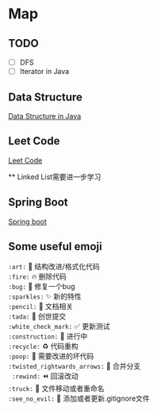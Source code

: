 # Map


## TODO
- [ ] DFS
- [ ] Iterator in Java

## Data Structure
[Data Structure in Java][JavaDataStructure]

## Leet Code
[Leet Code][LeetCode]

** Linked List需要进一步学习

## Spring Boot
[Spring boot][SpringBoot]







[JavaDataStructure]: ./datastructure/java_datastructure/README.md "数据结构java版本"
[LeetCode]: ./leetcode/README.md "Leet Code --java"
[SpringBoot]: ./springboot/README.md "Spring boot"



## Some useful emoji
```:art:``` :art: 结构改进/格式化代码   
```:fire:``` :fire: 删除代码  
```:bug:``` :bug: 修复一个bug  
```:sparkles:``` :sparkles: 新的特性  
```:pencil:``` :pencil: 文档相关  
```:tada:``` :tada: 创世提交  
```:white_check_mark:``` :white_check_mark: 更新测试   
```:construction:``` :construction: 进行中  
```:recycle:``` :recycle: 代码重构  
```:poop:``` :poop: 需要改进的坏代码  
```:twisted_rightwards_arrows:``` :twisted_rightwards_arrows: 合并分支  
``` :rewind:``` :rewind: 回滚改动   
```:truck:``` :truck: 文件移动或者重命名   
```:see_no_evil:``` :see_no_evil: 添加或者更新.gitignore文件   


